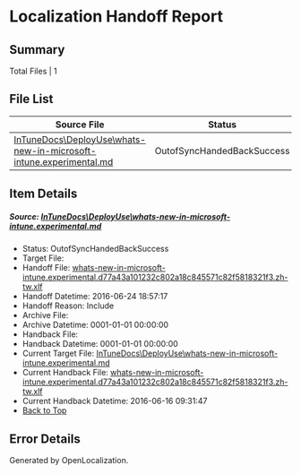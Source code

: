 # <a name='report-top'></a> Localization Handoff Report

## Summary
 Total Files | 1

## File List
 Source File | Status | Details 
 ----------- | ------ | ------- 
 [InTuneDocs\DeployUse\whats-new-in-microsoft-intune.experimental.md](https://github.com/Microsoft/IntuneDocs-pr/blob/8ec8c952a4d1762dddb15f274367088fea8b9687/InTuneDocs/DeployUse/whats-new-in-microsoft-intune.experimental.md) | OutofSyncHandedBackSuccess | [Details](#ad43197047734eee6d18481a9c6694b6f0b381cf260)

## Item Details
##### <a name='ad43197047734eee6d18481a9c6694b6f0b381cf260'></a> Source: [InTuneDocs\DeployUse\whats-new-in-microsoft-intune.experimental.md](https://github.com/Microsoft/IntuneDocs-pr/blob/8ec8c952a4d1762dddb15f274367088fea8b9687/InTuneDocs/DeployUse/whats-new-in-microsoft-intune.experimental.md)
* Status: OutofSyncHandedBackSuccess
* Target File: 
* Handoff File: [whats-new-in-microsoft-intune.experimental.d77a43a101232c802a18c845571c82f5818321f3.zh-tw.xlf](https://github.com/Microsoft/EM.handoff/blob/134db31607e0b00b658e6a1cf8a5b478579351c9/ol-handoff/Microsoft/IntuneDocs-pr.zh-tw/master/whats-new-in-microsoft-intune.experimental.d77a43a101232c802a18c845571c82f5818321f3.zh-tw.xlf)
* Handoff Datetime: 2016-06-24 18:57:17
* Handoff Reason: Include
* Archive File: 
* Archive Datetime: 0001-01-01 00:00:00
* Handback File: 
* Handback Datetime: 0001-01-01 00:00:00
* Current Target File: [InTuneDocs\DeployUse\whats-new-in-microsoft-intune.experimental.md](https://github.com/Microsoft/IntuneDocs-pr.zh-tw/blob/90e6463fc2d456158ef3e15fea176fea2ac9f5c3/InTuneDocs/DeployUse/whats-new-in-microsoft-intune.experimental.md)
* Current Handback File: [whats-new-in-microsoft-intune.experimental.d77a43a101232c802a18c845571c82f5818321f3.zh-tw.xlf](https://github.com/Microsoft/EM.handback/blob/89c4a404df47f88a56bee281a58b9385207905e9/ol-handback/Microsoft/IntuneDocs-pr.zh-tw/master/whats-new-in-microsoft-intune.experimental.d77a43a101232c802a18c845571c82f5818321f3.zh-tw.xlf)
* Current Handback Datetime: 2016-06-16 09:31:47
* [Back to Top](#report-top)


## Error Details

Generated by OpenLocalization.
